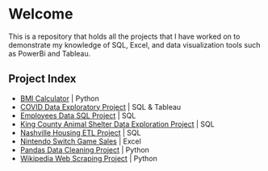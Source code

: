 # **Welcome**
This is a repository that holds all the projects that I have worked on to demonstrate my knowledge of SQL, Excel, and data visualization tools such as PowerBi and Tableau.

## **Project Index**
  * [BMI Calculator](https://github.com/ashleyhonda/PortfolioProjects/blob/main/BMI%20Calculator%20Project) | Python
  * [COVID Data Exploratory Project](https://github.com/ashleyhonda/PortfolioProjects/tree/main/COVID%20Data%20Project%20Folder) | SQL & Tableau
  * [Employees Data SQL Project](https://github.com/ashleyhonda/PortfolioProjects/blob/main/Employees%20Data%20Visualization%20Dashboard%20SQL%20Queries) | SQL
  * [King County Animal Shelter Data Exploration Project](https://github.com/ashleyhonda/PortfolioProjects/blob/main/King%20County%20Animal%20Shelter%20SQL%20Queries) | SQL
  * [Nashville Housing ETL Project](https://github.com/ashleyhonda/PortfolioProjects/blob/main/Nashville%20Housing%20ETL%20Project) | SQL
  * [Nintendo Switch Game Sales](https://github.com/ashleyhonda/PortfolioProjects/blob/main/best_selling_switch_games.xlsx) | Excel
  * [Pandas Data Cleaning Project](https://github.com/ashleyhonda/PortfolioProjects/blob/main/Python%20Pandas%20Data%20Cleaning%20Project.ipynb) | Python
  * [Wikipedia Web Scraping Project](https://github.com/ashleyhonda/PortfolioProjects/blob/main/Wikipedia%20Web%20Scraping%20Project.ipynb) | Python


 
  
